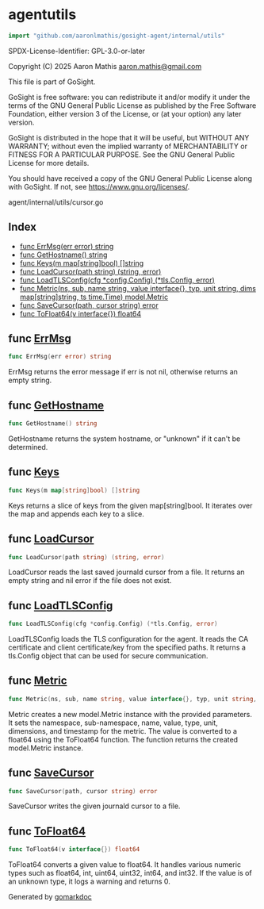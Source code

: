 <!-- Code generated by gomarkdoc. DO NOT EDIT -->

# agentutils

```go
import "github.com/aaronlmathis/gosight-agent/internal/utils"
```

SPDX\-License\-Identifier: GPL\-3.0\-or\-later

Copyright \(C\) 2025 Aaron Mathis aaron.mathis@gmail.com

This file is part of GoSight.

GoSight is free software: you can redistribute it and/or modify it under the terms of the GNU General Public License as published by the Free Software Foundation, either version 3 of the License, or \(at your option\) any later version.

GoSight is distributed in the hope that it will be useful, but WITHOUT ANY WARRANTY; without even the implied warranty of MERCHANTABILITY or FITNESS FOR A PARTICULAR PURPOSE. See the GNU General Public License for more details.

You should have received a copy of the GNU General Public License along with GoSight. If not, see https://www.gnu.org/licenses/.

agent/internal/utils/cursor.go

## Index

- [func ErrMsg\(err error\) string](<#ErrMsg>)
- [func GetHostname\(\) string](<#GetHostname>)
- [func Keys\(m map\[string\]bool\) \[\]string](<#Keys>)
- [func LoadCursor\(path string\) \(string, error\)](<#LoadCursor>)
- [func LoadTLSConfig\(cfg \*config.Config\) \(\*tls.Config, error\)](<#LoadTLSConfig>)
- [func Metric\(ns, sub, name string, value interface\{\}, typ, unit string, dims map\[string\]string, ts time.Time\) model.Metric](<#Metric>)
- [func SaveCursor\(path, cursor string\) error](<#SaveCursor>)
- [func ToFloat64\(v interface\{\}\) float64](<#ToFloat64>)


<a name="ErrMsg"></a>
## func [ErrMsg](<https://github.com/aaronlmathis/gosight-agent/blob/main/internal/utils/sys_utils.go#L88>)

```go
func ErrMsg(err error) string
```

ErrMsg returns the error message if err is not nil, otherwise returns an empty string.

<a name="GetHostname"></a>
## func [GetHostname](<https://github.com/aaronlmathis/gosight-agent/blob/main/internal/utils/sys_utils.go#L79>)

```go
func GetHostname() string
```

GetHostname returns the system hostname, or "unknown" if it can't be determined.

<a name="Keys"></a>
## func [Keys](<https://github.com/aaronlmathis/gosight-agent/blob/main/internal/utils/sys_utils.go#L97>)

```go
func Keys(m map[string]bool) []string
```

Keys returns a slice of keys from the given map\[string\]bool. It iterates over the map and appends each key to a slice.

<a name="LoadCursor"></a>
## func [LoadCursor](<https://github.com/aaronlmathis/gosight-agent/blob/main/internal/utils/cursor.go#L31>)

```go
func LoadCursor(path string) (string, error)
```

LoadCursor reads the last saved journald cursor from a file. It returns an empty string and nil error if the file does not exist.

<a name="LoadTLSConfig"></a>
## func [LoadTLSConfig](<https://github.com/aaronlmathis/gosight-agent/blob/main/internal/utils/tls.go#L40>)

```go
func LoadTLSConfig(cfg *config.Config) (*tls.Config, error)
```

LoadTLSConfig loads the TLS configuration for the agent. It reads the CA certificate and client certificate/key from the specified paths. It returns a tls.Config object that can be used for secure communication.

<a name="Metric"></a>
## func [Metric](<https://github.com/aaronlmathis/gosight-agent/blob/main/internal/utils/sys_utils.go#L41>)

```go
func Metric(ns, sub, name string, value interface{}, typ, unit string, dims map[string]string, ts time.Time) model.Metric
```

Metric creates a new model.Metric instance with the provided parameters. It sets the namespace, sub\-namespace, name, value, type, unit, dimensions, and timestamp for the metric. The value is converted to a float64 using the ToFloat64 function. The function returns the created model.Metric instance.

<a name="SaveCursor"></a>
## func [SaveCursor](<https://github.com/aaronlmathis/gosight-agent/blob/main/internal/utils/cursor.go#L43>)

```go
func SaveCursor(path, cursor string) error
```

SaveCursor writes the given journald cursor to a file.

<a name="ToFloat64"></a>
## func [ToFloat64](<https://github.com/aaronlmathis/gosight-agent/blob/main/internal/utils/sys_utils.go#L58>)

```go
func ToFloat64(v interface{}) float64
```

ToFloat64 converts a given value to float64. It handles various numeric types such as float64, int, uint64, uint32, int64, and int32. If the value is of an unknown type, it logs a warning and returns 0.

Generated by [gomarkdoc](<https://github.com/princjef/gomarkdoc>)
